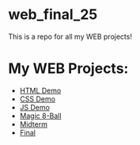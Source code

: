 # web_final_25
This is a repo for all my WEB projects!

<h1>My WEB Projects:</h1>
<ul>
  <li><a href= "html_demo">HTML Demo</a></li>
  <li><a href= "css_demo">CSS Demo</a></li>
  <li><a href= "js_demo">JS Demo</a></li>
  <li><a href= "8ball">Magic 8-Ball</a></li>
  <li><a href= "midterm_website">Midterm</a></li>
  <li><a href= "who_am_i">Final</a></li>
</ul>
